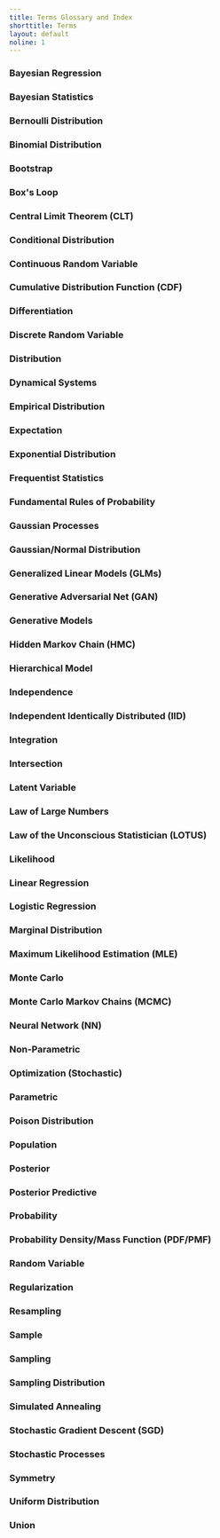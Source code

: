 ```yaml
---
title: Terms Glossary and Index
shorttitle: Terms
layout: default
noline: 1
---
```


### Bayesian Regression

### Bayesian Statistics

### Bernoulli Distribution

### Binomial Distribution

### Bootstrap

### Box's Loop

### Central Limit Theorem (CLT)

### Conditional Distribution

### Continuous Random Variable

### Cumulative Distribution Function (CDF)

### Differentiation

### Discrete Random Variable

### Distribution

### Dynamical Systems

### Empirical Distribution

### Expectation

### Exponential Distribution

### Frequentist Statistics

### Fundamental Rules of Probability

### Gaussian Processes

### Gaussian/Normal Distribution

### Generalized Linear Models (GLMs)

### Generative Adversarial Net (GAN)

### Generative Models

### Hidden Markov Chain (HMC)

### Hierarchical Model

### Independence

### Independent Identically Distributed (IID)

### Integration

### Intersection

### Latent Variable

### Law of Large Numbers

### Law of the Unconscious Statistician (LOTUS)

### Likelihood

### Linear Regression

### Logistic Regression

### Marginal Distribution

### Maximum Likelihood Estimation (MLE)

### Monte Carlo

### Monte Carlo Markov Chains (MCMC)

### Neural Network (NN)

### Non-Parametric

### Optimization (Stochastic)

### Parametric

### Poison Distribution

### Population

### Posterior

### Posterior Predictive

### Probability

### Probability Density/Mass Function (PDF/PMF)

### Random Variable

### Regularization

### Resampling

### Sample

### Sampling

### Sampling Distribution

### Simulated Annealing

### Stochastic Gradient Descent (SGD)

### Stochastic Processes

### Symmetry

### Uniform Distribution

### Union
